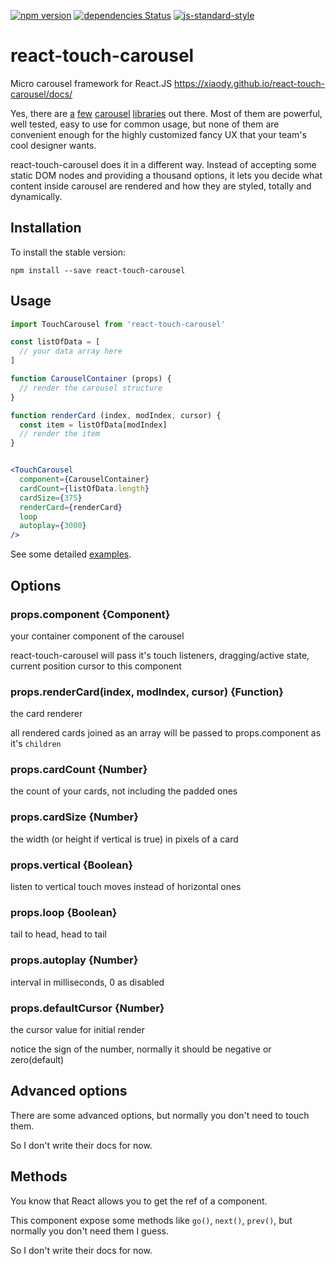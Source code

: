 [![npm version](https://badge.fury.io/js/react-touch-carousel.svg)](https://www.npmjs.com/package/react-touch-carousel)
[![dependencies Status](https://david-dm.org/xiaody/react-touch-carousel/status.svg)](https://david-dm.org/xiaody/react-touch-carousel)
[![js-standard-style](https://img.shields.io/badge/code%20style-standard-brightgreen.svg)](https://standardjs.com/)

# react-touch-carousel

Micro carousel framework for React.JS https://xiaody.github.io/react-touch-carousel/docs/

Yes, there are [a][slick] [few][Swiper] [carousel][Owl Carousel 2] [libraries][react-swipe] out there.
Most of them are powerful, well tested, easy to use for common usage,
but none of them are convenient enough for the highly customized fancy UX that your team's cool designer wants.

react-touch-carousel does it in a different way.
Instead of accepting some static DOM nodes and providing a thousand options,
it lets you decide what content inside carousel are rendered and how they are styled, totally and dynamically.

## Installation

To install the stable version:

```
npm install --save react-touch-carousel
```

## Usage

```jsx
import TouchCarousel from 'react-touch-carousel'

const listOfData = [
  // your data array here
]

function CarouselContainer (props) {
  // render the carousel structure
}

function renderCard (index, modIndex, cursor) {
  const item = listOfData[modIndex]
  // render the item
}


<TouchCarousel
  component={CarouselContainer}
  cardCount={listOfData.length}
  cardSize={375}
  renderCard={renderCard}
  loop
  autoplay={3000}
/>
```

See some detailed [examples](https://github.com/xiaody/react-touch-carousel/tree/master/examples).

## Options

### props.component {Component}

your container component of the carousel

react-touch-carousel will pass it's touch listeners, dragging/active state, current position cursor to this component

### props.renderCard(index, modIndex, cursor) {Function}

the card renderer

all rendered cards joined as an array will be passed to props.component as it's `children`

### props.cardCount {Number}

the count of your cards, not including the padded ones

### props.cardSize {Number}

the width (or height if vertical is true) in pixels of a card

### props.vertical {Boolean}

listen to vertical touch moves instead of horizontal ones

### props.loop {Boolean}

tail to head, head to tail

### props.autoplay {Number}

interval in milliseconds, 0 as disabled

### props.defaultCursor {Number}

the cursor value for initial render

notice the sign of the number, normally it should be negative or zero(default)

## Advanced options

There are some advanced options, but normally you don't need to touch them.

So I don't write their docs for now.

## Methods

You know that React allows you to get the ref of a component.

This component expose some methods like `go()`, `next()`, `prev()`,
but normally you don't need them I guess.

So I don't write their docs for now.


[slick]: https://kenwheeler.github.io/slick/
[Swiper]: http://idangero.us/swiper/
[Owl Carousel 2]: https://owlcarousel2.github.io/OwlCarousel2/
[react-swipe]: https://github.com/voronianski/react-swipe
